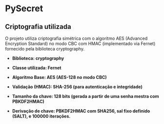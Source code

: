 # PySecret

## Criptografia utilizada 

<p> O projeto utiliza criptografia simétrica com o algoritmo AES (Advanced Encryption Standard) no modo CBC com HMAC (implementado via Fernet) fornecido pela biblioteca cryptography. </p>

* <strong> Biblioteca:<strong> cryptography

* <strong> Classe utilizada:<strong> Fernet

* <strong> Algoritmo Base:<strong> AES (AES-128 no modo CBC)

* <strong> Validação (HMAC):<strong> SHA-256 (para autenticação e integridade)

* <strong> Tamanho da chave:<strong> 128 bits (gerada a partir de uma senha mestra com PBKDF2HMAC)

* <strong> Derivação de chave:<strong> PBKDF2HMAC com SHA256, sal fixo definido (SALT), e 100000 iterações.

